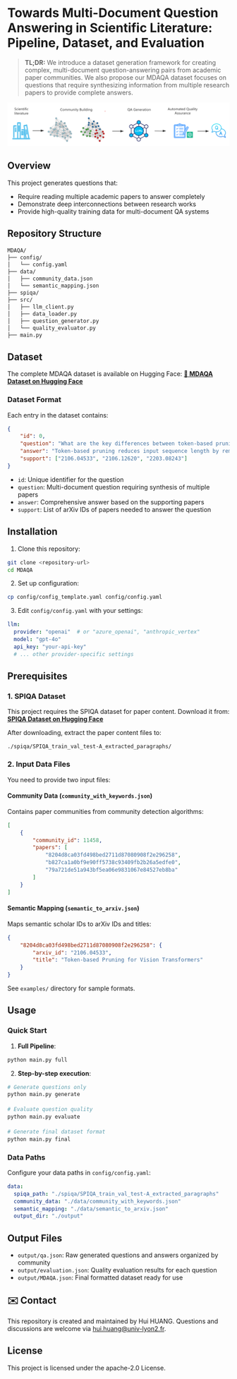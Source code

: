 # Towards Multi-Document Question Answering in Scientific Literature: Pipeline, Dataset, and Evaluation

<!-- 
[**Towards Multi-Document Question Answering in Scientific Literature: Pipeline, Dataset, and Evaluation**]()
Hui HUANG, Julien VELCIN, Yacine KESSACI    
EMNLP Findings 2025            
[Paper]() | [MDAQA Dataset](https://huggingface.co/datasets/YeloDriver/MDAQA)
-->

> **TL;DR:** We introduce a dataset generation framework for creating complex, multi-document question-answering pairs from academic paper communities. We also propose our MDAQA dataset focuses on questions that require synthesizing information from multiple research papers to provide complete answers.

<img src="MDAQA_process.png" alt="MDAQA_process" style="zoom:67%;" />

## Overview

This project generates questions that:

- Require reading multiple academic papers to answer completely
- Demonstrate deep interconnections between research works
- Provide high-quality training data for multi-document QA systems

## Repository Structure

```
MDAQA/
├── config/
│   └── config.yaml        
├── data/
│   ├── community_data.json
│   └── semantic_mapping.json
├── spiqa/
├── src/
│   ├── llm_client.py         
│   ├── data_loader.py      
│   ├── question_generator.py 
│   └── quality_evaluator.py  
├── main.py              
```

## Dataset

The complete MDAQA dataset is available on Hugging Face:
**[🔗 MDAQA Dataset on Hugging Face](https://huggingface.co/datasets/YeloDriver/MDAQA)**

### Dataset Format

Each entry in the dataset contains:

```json
{
    "id": 0,
    "question": "What are the key differences between token-based pruning and weight-based pruning approaches for Vision Transformer compression?",
    "answer": "Token-based pruning reduces input sequence length by removing less informative tokens dynamically based on input content, achieving quadratic complexity reduction in self-attention computation. Weight-based pruning focuses on model parameters but maintains the same sequence length, leading to less computational savings.",
    "support": ["2106.04533", "2106.12620", "2203.08243"]
}
```

- `id`: Unique identifier for the question
- `question`: Multi-document question requiring synthesis of multiple papers
- `answer`: Comprehensive answer based on the supporting papers
- `support`: List of arXiv IDs of papers needed to answer the question

## Installation

1. Clone this repository:

```bash
git clone <repository-url>
cd MDAQA
```

2. Set up configuration:

```bash
cp config/config_template.yaml config/config.yaml
```

3. Edit `config/config.yaml` with your settings:

```yaml
llm:
  provider: "openai"  # or "azure_openai", "anthropic_vertex"
  model: "gpt-4o"
  api_key: "your-api-key"
  # ... other provider-specific settings
```

## Prerequisites

### 1. SPIQA Dataset

This project requires the SPIQA dataset for paper content. Download it from:
**[SPIQA Dataset on Hugging Face](https://huggingface.co/datasets/google/spiqa)**

After downloading, extract the paper content files to:

```
./spiqa/SPIQA_train_val_test-A_extracted_paragraphs/
```

### 2. Input Data Files

You need to provide two input files:

#### Community Data (`community_with_keywords.json`)

Contains paper communities from community detection algorithms:

```json
[
    {
        "community_id": 11458,
        "papers": [
            "8204d8ca03fd498bed2711d87080908f2e296258",
            "b827ca1a0bf9e90ff5738c93409fb2b26a5edfe0",
            "79a721de51a943bf5ea06e9831067e84527eb8ba"
        ]
    }
]
```

#### Semantic Mapping (`semantic_to_arxiv.json`)

Maps semantic scholar IDs to arXiv IDs and titles:

```json
{
    "8204d8ca03fd498bed2711d87080908f2e296258": {
        "arxiv_id": "2106.04533",
        "title": "Token-based Pruning for Vision Transformers"
    }
}
```

See `examples/` directory for sample formats.

## Usage

### Quick Start

1. **Full Pipeline**:

```bash
python main.py full
```

2. **Step-by-step execution**:

```bash
# Generate questions only
python main.py generate

# Evaluate question quality
python main.py evaluate

# Generate final dataset format
python main.py final
```

### Data Paths

Configure your data paths in `config/config.yaml`:

```yaml
data:
  spiqa_path: "./spiqa/SPIQA_train_val_test-A_extracted_paragraphs"
  community_data: "./data/community_with_keywords.json"
  semantic_mapping: "./data/semantic_to_arxiv.json"
  output_dir: "./output"
```

## Output Files

- `output/qa.json`: Raw generated questions and answers organized by community
- `output/evaluation.json`: Quality evaluation results for each question
- `output/MDAQA.json`: Final formatted dataset ready for use

<!-- 
## Citation

If you use this dataset or code in your research, please cite:

```bibtex
@article{mdaqa2024,
  title={MDAQA: Multi-Document Academic Question Answering Dataset},
  author={Your Name},
  year={2024},
  url={https://huggingface.co/datasets/YOUR_USERNAME/MDAQA}
}
```
-->

## ✉️ Contact

This repository is created and maintained by Hui HUANG. Questions and discussions are welcome via hui.huang@univ-lyon2.fr.

## License

This project is licensed under the apache-2.0 License.
